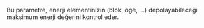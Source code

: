 Bu parametre, enerji elementinizin (blok, öge, ...) depolayabileceği maksimum enerji değerini kontrol eder.